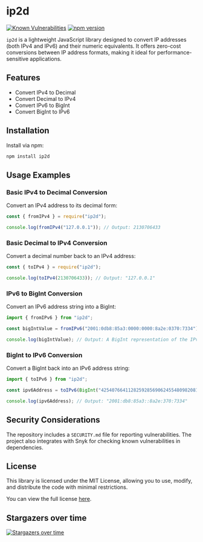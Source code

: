 # ip2d

[![Known Vulnerabilities](https://snyk.io/test/github/0xflotus/ip2d/badge.svg?targetFile=package.json)](https://snyk.io/test/github/0xflotus/ip2d?targetFile=package.json)
[![npm version](https://badge.fury.io/js/ip2d.svg)](https://badge.fury.io/js/ip2d)

`ip2d` is a lightweight JavaScript library designed to convert IP addresses (both IPv4 and IPv6) and their numeric equivalents. It offers zero-cost conversions between IP address formats, making it ideal for performance-sensitive applications.

## Features

- Convert IPv4 to Decimal
- Convert Decimal to IPv4
- Convert IPv6 to BigInt
- Convert BigInt to IPv6

## Installation

Install via npm:

```bash
npm install ip2d
```

## Usage Examples

### Basic IPv4 to Decimal Conversion

Convert an IPv4 address to its decimal form:

```javascript
const { fromIPv4 } = require("ip2d");

console.log(fromIPv4("127.0.0.1")); // Output: 2130706433
```

### Basic Decimal to IPv4 Conversion

Convert a decimal number back to an IPv4 address:

```javascript
const { toIPv4 } = require("ip2d");

console.log(toIPv4(2130706433)); // Output: "127.0.0.1"
```

### IPv6 to BigInt Conversion

Convert an IPv6 address string into a BigInt:

```typescript
import { fromIPv6 } from "ip2d";

const bigIntValue = fromIPv6("2001:0db8:85a3:0000:0000:8a2e:0370:7334");

console.log(bigIntValue); // Output: A BigInt representation of the IPv6 address
```

### BigInt to IPv6 Conversion

Convert a BigInt back into an IPv6 address string:

```typescript
import { toIPv6 } from "ip2d";

const ipv6Address = toIPv6(BigInt("42540766411282592856906245548098208148"));

console.log(ipv6Address); // Output: "2001:db8:85a3::8a2e:370:7334"
```

## Security Considerations

The repository includes a `SECURITY.md` file for reporting vulnerabilities. The project also integrates with Snyk for checking known vulnerabilities in dependencies.

## License

This library is licensed under the MIT License, allowing you to use, modify, and distribute the code with minimal restrictions.

You can view the full license [here](./LICENSE).

## Stargazers over time

[![Stargazers over time](https://starchart.cc/0xflotus/ip2d.svg)](https://starchart.cc/0xflotus/ip2d)
